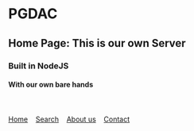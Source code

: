 # PGDAC
<!DOCTYPE html>
<html lang="en">
  <head>
    <meta charset="UTF-8" />
    <meta http-equiv="X-UA-Compatible" content="IE=edge" />
    <meta name="viewport" content="width=device-width, initial-scale=1.0" />
    <title>Home Page</title>
  </head>
  <body>
    <h2>Home Page: This is our own Server</h2>
    <h3>Built in NodeJS</h3>
    <h4>With our own bare hands</h4>
    <br /><br />
    <a href="/">Home</a>
    &nbsp;&nbsp;
    <a href="./search">Search</a>
    &nbsp;&nbsp;
    <a href="./about-us.html">About us</a>
    &nbsp;&nbsp;
    <a href="./contact-us.html">Contact</a>
  </body>
</html>
